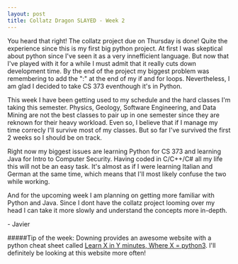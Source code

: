 ```yaml
---
layout: post
title: Collatz Dragon SLAYED - Week 2
---
```

You heard that right! The collatz project due on Thursday is done! Quite the experience since this is my first big python project. At first I was skeptical about python since I've seen it as a very innefficient language. But now that I've played with it for a while I must admit that it really cuts down development time. By the end of the project my biggest problem was remembering to add the ":" at the end of my if and for loops. Nevertheless, I am glad I decided to take CS 373 eventhough it's in Python.

This week I have been getting used to my schedule and the hard classes I'm taking this semester. Physics, Geology, Software Engineering, and Data Mining are not the best classes to pair up in one semester since they are reknown for their heavy workload. Even so, I believe that if I manage my time correcly I'll survive most of my classes. But so far I've survived the first 2 weeks so I should be on track.

Right now my biggest issues are learning Python for CS 373 and learning Java for Intro to Computer Security. Having coded in C/C++/C# all my life this will not be an easy task. It's almost as if I were learning Italian and German at the same time, which means that I'll most likely confuse the two while working.

And for the upcoming week I am planning on getting more familiar with Python and Java. Since I dont have the collatz project looming over my head I can take it more slowly and understand the concepts more in-depth.  

\- Javier

#####Tip of the week:
Downing provides an awesome website with a python cheat sheet called [Learn X in Y minutes, Where X = python3](https://learnxinyminutes.com/docs/python3/). I'll definitely be looking at this website more often!
